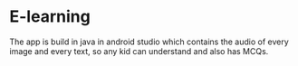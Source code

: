 # E-learning
The app is build in java in android studio which contains the audio of every image and every text, so any kid can understand and also has MCQs.

